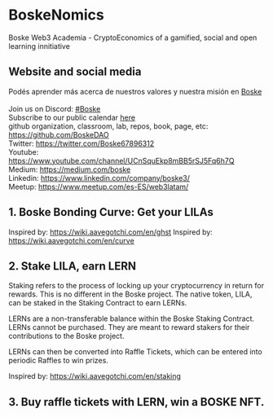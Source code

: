 # BoskeNomics
Boske Web3 Academia - CryptoEconomics of a gamified, social and open learning innitiative 

## Website and social media

Podés aprender más acerca de nuestros valores y nuestra misión en [Boske](https://boske.org)  
<br> Join us on Discord: [#Boske](https://discord.gg/SdAtdDaSvp)
<br> Subscribe to our public calendar [here](https://calendar.google.com/calendar/u/3?cid=Ym9za2VkYW9AZ21haWwuY29t)
<br> github organization, classroom, lab, repos, book, page, etc: https://github.com/BoskeDAO
<br> Twitter: https://twitter.com/Boske67896312
<br> Youtube: https://www.youtube.com/channel/UCnSquEkp8mBB5rSJ5Fq6h7Q
<br> Medium: https://medium.com/boske
<br> Linkedin: https://www.linkedin.com/company/boske3/
<br> Meetup: https://www.meetup.com/es-ES/web3latam/

## 1. Boske Bonding Curve: Get your LILAs
Inspired by: https://wiki.aavegotchi.com/en/ghst
Inspired by: https://wiki.aavegotchi.com/en/curve

## 2. Stake LILA, earn LERN
Staking refers to the process of locking up your cryptocurrency in return for rewards. This is no different in the Boske project. The native token, LILA, can be staked in the Staking Contract to earn LERNs.

LERNs are a non-transferable balance within the Boske Staking Contract. LERNs cannot be purchased. They are meant to reward stakers for their contributions to the Boske project.

LERNs can then be converted into Raffle Tickets, which can be entered into periodic Raffles to win prizes.

Inspired by: https://wiki.aavegotchi.com/en/staking

## 3. Buy raffle tickets with LERN, win a BOSKE NFT. 
